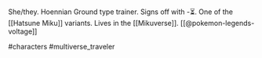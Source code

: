 She/they. Hoennian Ground type trainer. Signs off with -⏳. One of the [[Hatsune Miku]] variants. Lives in the [[Mikuverse]]. [[@pokemon-legends-voltage]]

#characters #multiverse_traveler 
